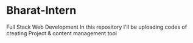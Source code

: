 # Bharat-Intern
Full Stack Web Development
In this repository I'll be uploading codes of creating Project & content management tool
